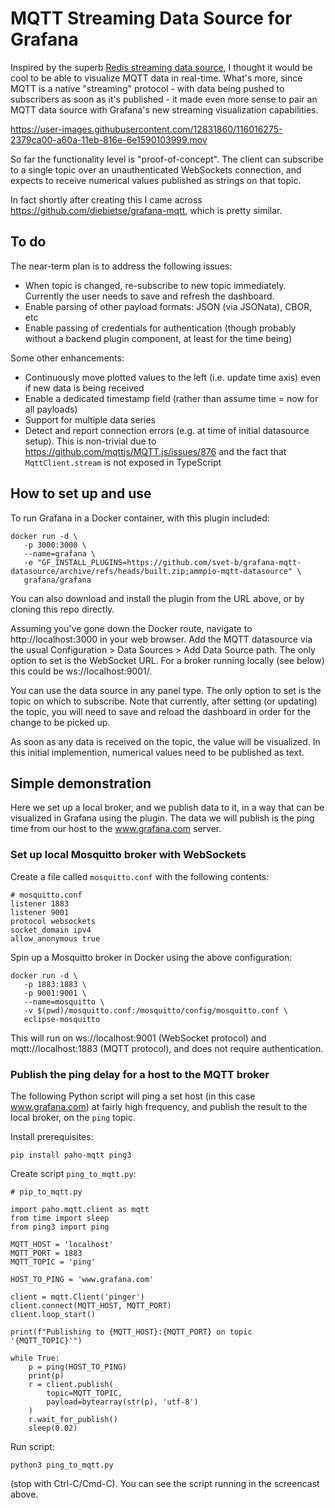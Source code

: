 # MQTT Streaming Data Source for Grafana

Inspired by the superb [Redis streaming data source](https://github.com/RedisGrafana/grafana-redis-datasource), I thought it would be cool to be able to visualize MQTT data in real-time. What's more, since MQTT is a native "streaming" protocol - with data being pushed to subscribers as soon as it's published - it made even more sense to pair an MQTT data source with Grafana's new streaming visualization capabilities.

https://user-images.githubusercontent.com/12831860/116016275-2379ca00-a60a-11eb-816e-6e1590103999.mov

So far the functionality level is "proof-of-concept". The client can subscribe to a single topic over an unauthenticated WebSockets connection, and expects to receive numerical values published as strings on that topic.

In fact shortly after creating this I came across https://github.com/diebietse/grafana-mqtt, which is pretty similar.

## To do

The near-term plan is to address the following issues:

- When topic is changed, re-subscribe to new topic immediately. Currently the user needs to save and refresh the dashboard.
- Enable parsing of other payload formats: JSON (via JSONata), CBOR, etc
- Enable passing of credentials for authentication (though probably without a backend plugin component, at least for the time being)

Some other enhancements:

- Continuously move plotted values to the left (i.e. update time axis) even if new data is being received
- Enable a dedicated timestamp field (rather than assume time = now for all payloads)
- Support for multiple data series
- Detect and report connection errors (e.g. at time of initial datasource setup). This is non-trivial due to https://github.com/mqttjs/MQTT.js/issues/876 and the fact that `MqttClient.stream` is not exposed in TypeScript

## How to set up and use

To run Grafana in a Docker container, with this plugin included:

```
docker run -d \
   -p 3000:3000 \
   --name=grafana \
   -e "GF_INSTALL_PLUGINS=https://github.com/svet-b/grafana-mqtt-datasource/archive/refs/heads/built.zip;ammpio-mqtt-datasource" \
   grafana/grafana
```

You can also download and install the plugin from the URL above, or by cloning this repo directly.

Assuming you've gone down the Docker route, navigate to http://localhost:3000 in your web browser. Add the MQTT datasource via the usual Configuration > Data Sources > Add Data Source path. The only option to set is the WebSocket URL. For a broker running locally (see below) this could be ws://localhost:9001/.

You can use the data source in any panel type. The only option to set is the topic on which to subscribe. Note that currently, after setting (or updating) the topic, you will need to save and reload the dashboard in order for the change to be picked up.

As soon as any data is received on the topic, the value will be visualized. In this initial implemention, numerical values need to be published as text.

## Simple demonstration

Here we set up a local broker, and we publish data to it, in a way that can be visualized in Grafana using the plugin. The data we will publish is the ping time from our host to the www.grafana.com server.

### Set up local Mosquitto broker with WebSockets

Create a file called `mosquitto.conf` with the following contents:

```
# mosquitto.conf
listener 1883
listener 9001
protocol websockets
socket_domain ipv4
allow_anonymous true
```

Spin up a Mosquitto broker in Docker using the above configuration:

```
docker run -d \
   -p 1883:1883 \
   -p 9001:9001 \
   --name=mosquitto \
   -v $(pwd)/mosquitto.conf:/mosquitto/config/mosquitto.conf \
   eclipse-mosquitto
```

This will run on ws://localhost:9001 (WebSocket protocol) and mqtt://localhost:1883 (MQTT protocol), and does not require authentication.

### Publish the ping delay for a host to the MQTT broker

The following Python script will ping a set host (in this case www.grafana.com) at fairly high frequency, and publish the result to the local broker, on the `ping` topic.

Install prerequisites:

```
pip install paho-mqtt ping3
```

Create script `ping_to_mqtt.py`:

```
# pip_to_mqtt.py

import paho.mqtt.client as mqtt
from time import sleep
from ping3 import ping

MQTT_HOST = 'localhost'
MQTT_PORT = 1883
MQTT_TOPIC = 'ping'

HOST_TO_PING = 'www.grafana.com'

client = mqtt.Client('pinger')
client.connect(MQTT_HOST, MQTT_PORT)
client.loop_start()

print(f"Publishing to {MQTT_HOST}:{MQTT_PORT} on topic '{MQTT_TOPIC}'")

while True:
    p = ping(HOST_TO_PING)
    print(p)
    r = client.publish(
        topic=MQTT_TOPIC,
        payload=bytearray(str(p), 'utf-8')
    )
    r.wait_for_publish()
    sleep(0.02)
```

Run script:

```
python3 ping_to_mqtt.py
```

(stop with Ctrl-C/Cmd-C). You can see the script running in the screencast above.
